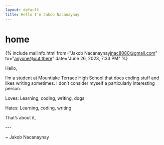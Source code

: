 ```yaml
---
layout: default
title: Hello I'm Jakob Nacanaynay
---
```


# home

{% include mailinfo.html from="Jakob Nacanaynay<jnac8080@gmail.com>" to="<anyone@out.there>" date="June 26, 2023, 7:33 PM" %}

Hello,

I’m a student at Mountlake Terrace High School that does coding stuff and likes writing sometimes. I don’t consider myself a particularly interesting person.

Loves: Learning, coding, writing, dogs

Hates: Learning, coding, writing

That’s about it,

\-\-\-

~ Jakob Nacanaynay
